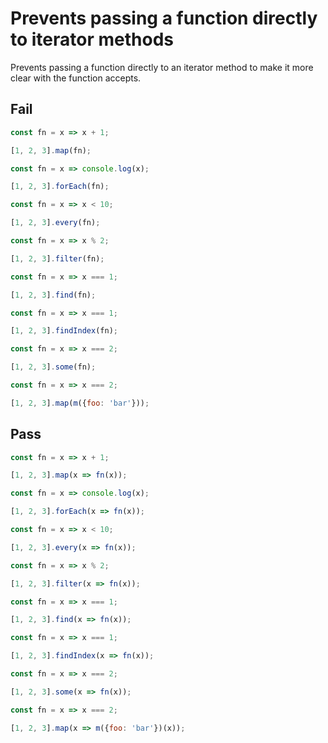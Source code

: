 # Prevents passing a function directly to iterator methods

Prevents passing a function directly to an iterator method to make it more clear with the function accepts.


## Fail

```js
const fn = x => x + 1;

[1, 2, 3].map(fn);
```

```js
const fn = x => console.log(x);

[1, 2, 3].forEach(fn);
```

```js
const fn = x => x < 10;

[1, 2, 3].every(fn);
```

```js
const fn = x => x % 2;

[1, 2, 3].filter(fn);
```

```js
const fn = x => x === 1;

[1, 2, 3].find(fn);
```

```js
const fn = x => x === 1;

[1, 2, 3].findIndex(fn);
```

```js
const fn = x => x === 2;

[1, 2, 3].some(fn);
```

```js
const fn = x => x === 2;

[1, 2, 3].map(m({foo: 'bar'}));
```


## Pass

```js
const fn = x => x + 1;

[1, 2, 3].map(x => fn(x));
```

```js
const fn = x => console.log(x);

[1, 2, 3].forEach(x => fn(x));
```

```js
const fn = x => x < 10;

[1, 2, 3].every(x => fn(x));
```

```js
const fn = x => x % 2;

[1, 2, 3].filter(x => fn(x));
```

```js
const fn = x => x === 1;

[1, 2, 3].find(x => fn(x));
```

```js
const fn = x => x === 1;

[1, 2, 3].findIndex(x => fn(x));
```

```js
const fn = x => x === 2;

[1, 2, 3].some(x => fn(x));
```

```js
const fn = x => x === 2;

[1, 2, 3].map(x => m({foo: 'bar'})(x));
```
